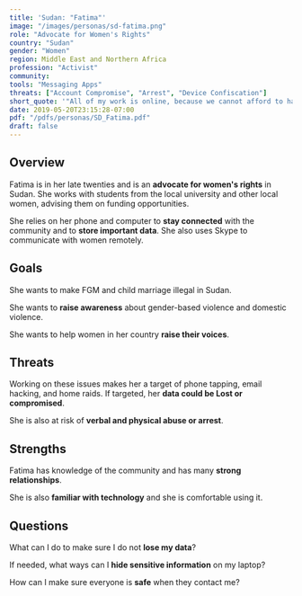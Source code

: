 ```yaml
---
title: 'Sudan: "Fatima"'
image: "/images/personas/sd-fatima.png"
role: "Advocate for Women's Rights"
country: "Sudan"
gender: "Women"
region: Middle East and Northern Africa
profession: "Activist"
community:
tools: "Messaging Apps"
threats: ["Account Compromise", "Arrest", "Device Confiscation"]
short_quote: '"All of my work is online, because we cannot afford to have an office. All of our budget directly funds our activities."'
date: 2019-05-20T23:15:28-07:00
pdf: "/pdfs/personas/SD_Fatima.pdf"
draft: false
---
```


## Overview

Fatima is in her late twenties and is an **advocate for women's rights** in Sudan. She works with students from the local university and other local women, advising them on funding opportunities.

She relies on her phone and computer to **stay connected** with the community and to **store important data**. She also uses Skype to communicate with women remotely.


## Goals

She wants to make FGM and child marriage illegal in Sudan.

She wants to **raise awareness** about gender-based violence and domestic violence.

She wants to help women in her country **raise their voices**.


## Threats

Working on these issues makes her a target of phone tapping, email hacking, and home raids. If targeted, her **data could be Lost or compromised**.

She is also at risk of **verbal and physical abuse or arrest**.


## Strengths

Fatima has knowledge of the community and has many **strong relationships**.

She is also **familiar with technology** and she is comfortable using it.


## Questions

What can I do to make sure I do not **lose my data**?

If needed, what ways can I **hide sensitive information** on my laptop?

How can I make sure everyone is **safe** when they contact me?

